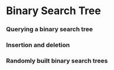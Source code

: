 # Binary Search Tree

### Querying a binary search tree

### Insertion and deletion

### Randomly built binary search trees
